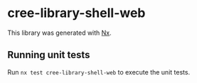 # cree-library-shell-web

This library was generated with [Nx](https://nx.dev).

## Running unit tests

Run `nx test cree-library-shell-web` to execute the unit tests.
